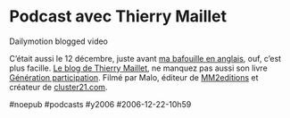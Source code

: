 # Podcast avec Thierry Maillet

Dailymotion blogged video

C’était aussi le 12 décembre, juste avant [ma bafouille en anglais](the-long-tail-live.md), ouf, c’est plus facille. [Le blog de Thierry Maillet](http://mailletonmarketing.typepad.com/), ne manquez pas aussi son livre [Génération participation](http://www.amazon.fr/G%C3%A9n%C3%A9ration-Participation-soci%C3%A9t%C3%A9-consommation-participation/dp/2916260072/sr=8-2/qid=1166777806/ref=sr_1_2/402-5334915-1934535?ie=UTF8&s=books). Filmé par Malo, éditeur de [MM2editions](http://www.mm2editions.com/) et créateur de [cluster21.com](http://www.cluster21.com/). 

#noepub #podcasts #y2006 #2006-12-22-10h59
